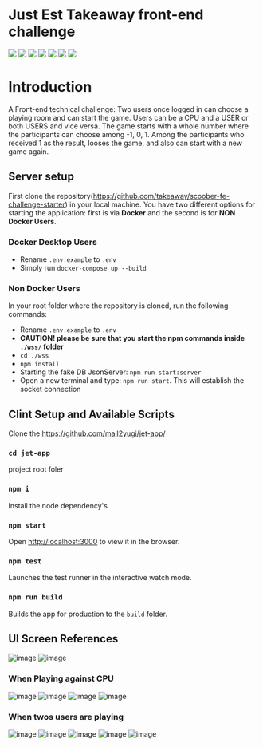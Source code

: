 # Just Est Takeaway front-end challenge

![](https://img.shields.io/badge/Code-React-orange)
![](https://img.shields.io/badge/CSS%20Framework-MUI-orange)
![](https://img.shields.io/badge/Code-Typescript-informational?style=flat&logo=typescript&logoColor=white&color=2bbc8a)
![](https://img.shields.io/badge/Editor-VsCode-informational?style=flat&logo=visualstudio&logoColor=white&color=2bbc8a)
![](https://img.shields.io/badge/Code-Redux-yellowgreen)
![](https://img.shields.io/badge/Tools-Socket.io-informational?style=flat&logo=socket.io&logoColor=white&color=2bbc8a)
![](https://img.shields.io/badge/Package-Npm-informational?style=flat&logo=npm&logoColor=white&color=2bbc8a)


# Introduction
A Front-end technical challenge: Two users once logged in can choose a playing room and can start the  game. Users can be a CPU and a USER or both USERS and vice versa. The game starts with a whole number where the participants can choose among -1, 0, 1. Among the participants who received 1 as the result, looses the game, and also can start with a new game again.
​

## Server setup
First clone the repository(https://github.com/takeaway/scoober-fe-challenge-starter) in your local machine. You have two different options for starting the application: first is via **Docker** and the second is for **NON Docker Users**.

### **Docker Desktop Users**

 - Rename `.env.example` to `.env` 
 - Simply run `docker-compose up --build`

### **Non Docker Users**
In your root folder where the repository is cloned, run the following commands:
 - Rename `.env.example` to `.env` 
 - **CAUTION! please be sure that you start the npm commands inside `./wss/` folder**
 - `cd ./wss`
 - `npm install`
 - Starting the fake DB JsonServer: `npm run start:server` 
 - Open a new terminal and type: `npm run start`. This will establish the socket connection 

## Clint Setup and Available Scripts

Clone the https://github.com/mail2yugi/jet-app/ 

### `cd jet-app`
project root foler


### `npm i`
Install the node dependency's

### `npm start`

Open [http://localhost:3000](http://localhost:3000) to view it in the browser.

### `npm test`

Launches the test runner in the interactive watch mode.

### `npm run build`

Builds the app for production to the `build` folder.

## UI Screen References


![image](https://user-images.githubusercontent.com/25095536/181831408-5fd4aaeb-70fc-4850-ae5f-41d08b48e23b.png)
![image](https://user-images.githubusercontent.com/25095536/181831455-40d66a69-1b29-4b37-aa60-1ff5ad234543.png)

### When Playing against CPU

![image](https://user-images.githubusercontent.com/25095536/181831475-46e0905d-0add-44b5-b2b9-5665327e2887.png)
![image](https://user-images.githubusercontent.com/25095536/181831490-b81bfa77-9701-41bd-886d-5e8ac6db9aaf.png)
![image](https://user-images.githubusercontent.com/25095536/181831510-9c7e4d26-2ca9-492f-bf97-5899be4e7004.png)
![image](https://user-images.githubusercontent.com/25095536/181831518-9ea3d8ab-bfcd-4c53-92a5-f90e346ec182.png)

### When twos users are playing
![image](https://user-images.githubusercontent.com/25095536/181831707-e221dea9-639a-44ec-94e4-9bcdbd56d8b7.png)
![image](https://user-images.githubusercontent.com/25095536/181831712-e3b0a0c6-bd0e-440a-9dd3-b050af5e76ff.png)
![image](https://user-images.githubusercontent.com/25095536/181831726-ecf3ca91-e64f-4985-93d0-dfe99717e803.png)
![image](https://user-images.githubusercontent.com/25095536/181831736-af368852-9e78-4417-b5c8-ce8adb954d0d.png)
![image](https://user-images.githubusercontent.com/25095536/181830456-282e1748-6958-4c62-80ea-6688b96d2a28.png)
